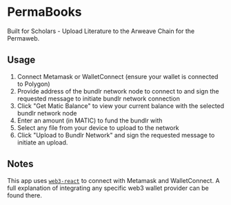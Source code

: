 # PermaBooks

Built for Scholars - Upload Literature to the Arweave Chain for the Permaweb.

## Usage

1. Connect Metamask or WalletConnect (ensure your wallet is connected to Polygon)
2. Provide address of the bundlr network node to connect to and sign the requested message to initiate bundlr network connection
3. Click "Get Matic Balance" to view your current balance with the selected bundlr network node
4. Enter an amount (in MATIC) to fund the bundlr with
5. Select any file from your device to upload to the network
6. Click "Upload to Bundlr Network" and sign the requested message to initiate an upload.  

## Notes

This app uses [`web3-react`](https://github.com/NoahZinsmeister/web3-react) to connect with Metamask and WalletConnect.  A full explanation of integrating any specific web3 wallet provider can be found there.